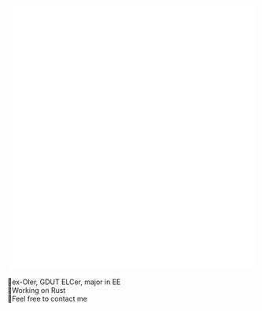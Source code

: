 ![Metrics](https://github.com/muzhou233/muzhou233/blob/master/github-metrics.svg)

🤔ex-OIer, GDUT ELCer, major in EE  
🦀Working on Rust  
💬Feel free to contact me  
